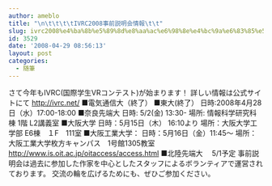```yaml
---
author: ameblo
title: "\n\t\t\t\tIVRC2008事前説明会情報\t\t"
slug: ivrc2008%e4%ba%8b%e5%89%8d%e8%aa%ac%e6%98%8e%e4%bc%9a%e6%83%85%e5%a0%b1
id: 3529
date: '2008-04-29 08:56:13'
layout: post
categories:
  - 随筆
---
```


さて今年もIVRC(国際学生VRコンテスト)が始まります！ 詳しい情報は公式サイトにて http://ivrc.net/ ■電気通信大（終了） ■東大(終了） 日時:2008年4月28日（水）17:00-18:00 ■奈良先端大 日時: 5/2(金) 13:30- 場所: 情報科学研究科棟 1階 L2講義室 ■大阪大学 日時：5月15日（木） 16:10より 場所：大阪大学工学部 E6棟　１F　111室 ■大阪工業大学： 日時：5月16日（金）11:45～ 場所：大阪工業大学枚方キャンパス　1号館1305教室 http://www.is.oit.ac.jp/oitaccess/access.html ■北陸先端大 　5/1予定 事前説明会は過去に参加した作家を中心としたスタッフによるボランティアで運営されております。 交流の輪を広げるためにも、ぜひご参加ください。